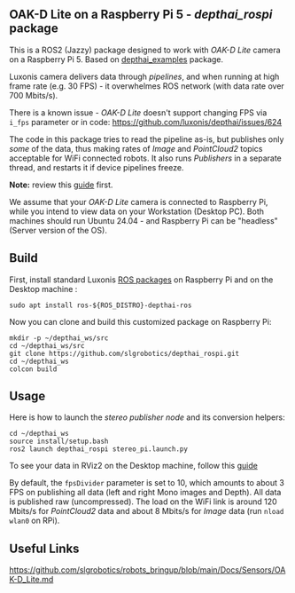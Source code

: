 ## OAK-D Lite on a Raspberry Pi 5 - *depthai_rospi* package

This is a ROS2 (Jazzy) package designed to work with _OAK-D Lite_ camera on a Raspberry Pi 5.
Based on [depthai_examples](https://github.com/luxonis/depthai-ros/tree/humble/depthai_examples) package.

Luxonis camera delivers data through _pipelines_, and when running at high frame rate (e.g. 30 FPS) - it overwhelmes ROS network (with data rate over 700 Mbits/s).

There is a known issue - _OAK-D Lite_ doesn't support changing FPS via `i_fps` parameter or in code:
https://github.com/luxonis/depthai/issues/624

The code in this package tries to read the pipeline as-is, but publishes only _some_ of the data,
thus making rates of _Image_ and _PointCloud2_ topics acceptable for WiFi connected robots.
It also runs _Publishers_ in a separate thread, and restarts it if device pipelines freeze.

**Note:** review this [guide](https://github.com/slgrobotics/robots_bringup/blob/main/Docs/Sensors/OAK-D_Lite.md) first.  

We assume that your _OAK-D Lite_ camera is connected to Raspberry Pi, while you intend to view data on your Workstation (Desktop PC).
Both machines should run Ubuntu 24.04 - and Raspberry Pi can be "headless" (Server version of the OS).

## Build

First, install standard Luxonis [ROS packages](https://github.com/luxonis/depthai-ros/tree/jazzy) on Raspberry Pi and on the Desktop machine :
```
sudo apt install ros-${ROS_DISTRO}-depthai-ros
```
Now you can clone and build this customized package on Raspberry Pi:
```
mkdir -p ~/depthai_ws/src
cd ~/depthai_ws/src
git clone https://github.com/slgrobotics/depthai_rospi.git
cd ~/depthai_ws
colcon build
```

## Usage

Here is how to launch the _stereo publisher node_ and its conversion helpers:
```
cd ~/depthai_ws
source install/setup.bash
ros2 launch depthai_rospi stereo_pi.launch.py
```
To see your data in RViz2 on the Desktop machine, follow this [guide](https://github.com/slgrobotics/robots_bringup/blob/main/Docs/Sensors/OAK-D_Lite.md#on-the-desktop-machine)

By default, the `fpsDivider` parameter is set to 10, which amounts to about 3 FPS on publishing all data (left and right Mono images and Depth).
All data is published raw (uncompressed).
The load on the WiFi link is around 120 Mbits/s for _PointCloud2_ data and about 8 Mbits/s for _Image_ data (run `nload wlan0` on RPi).

## Useful Links

https://github.com/slgrobotics/robots_bringup/blob/main/Docs/Sensors/OAK-D_Lite.md

